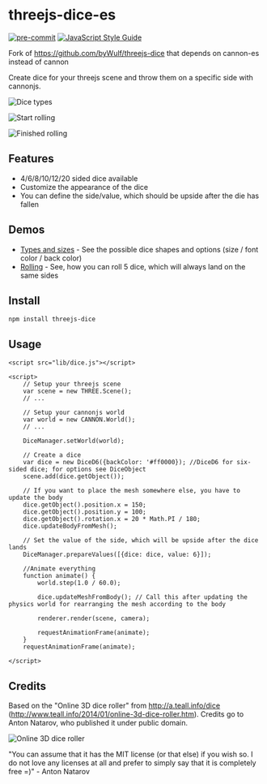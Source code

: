 # threejs-dice-es

[![pre-commit](https://img.shields.io/badge/pre--commit-enabled-brightgreen?logo=pre-commit&logoColor=white)](https://github.com/pre-commit/pre-commit)
[![JavaScript Style Guide](https://img.shields.io/badge/code_style-standard-brightgreen.svg)](https://standardjs.com)

Fork of https://github.com/byWulf/threejs-dice that depends on cannon-es instead of cannon

Create dice for your threejs scene and throw them on a specific side with cannonjs.

![Dice types](https://github.com/user-attachments/assets/071b0b3c-affa-4d41-bad9-9c73525b3eac)

![Start rolling](https://github.com/user-attachments/assets/6dc07b34-cb68-45f1-9239-8dd037e38389)

![Finished rolling](https://github.com/user-attachments/assets/7fbe4cc7-158c-4f7d-b380-33f21f527845)

## Features
* 4/6/8/10/12/20 sided dice available
* Customize the appearance of the dice
* You can define the side/value, which should be upside after the die has fallen

## Demos
* [Types and sizes](./examples/types-and-sizes.html) - See the possible dice shapes and options (size / font color / back color)
* [Rolling](./examples/rolling.html) - See, how you can roll 5 dice, which will always land on the same sides

## Install

    npm install threejs-dice

## Usage

    <script src="lib/dice.js"></script>

    <script>
        // Setup your threejs scene
        var scene = new THREE.Scene();
        // ...

        // Setup your cannonjs world
        var world = new CANNON.World();
        // ...

        DiceManager.setWorld(world);

        // Create a dice
        var dice = new DiceD6({backColor: '#ff0000}); //DiceD6 for six-sided dice; for options see DiceObject
        scene.add(dice.getObject());

        // If you want to place the mesh somewhere else, you have to update the body
        dice.getObject().position.x = 150;
        dice.getObject().position.y = 100;
        dice.getObject().rotation.x = 20 * Math.PI / 180;
        dice.updateBodyFromMesh();

        // Set the value of the side, which will be upside after the dice lands
        DiceManager.prepareValues([{dice: dice, value: 6}]);

        //Animate everything
        function animate() {
            world.step(1.0 / 60.0);

            dice.updateMeshFromBody(); // Call this after updating the physics world for rearranging the mesh according to the body

            renderer.render(scene, camera);

            requestAnimationFrame(animate);
        }
        requestAnimationFrame(animate);

    </script>

## Credits
Based on the "Online 3D dice roller" from http://a.teall.info/dice (http://www.teall.info/2014/01/online-3d-dice-roller.htm). Credits go to Anton Natarov, who published it under public domain.

![Online 3D dice roller](https://github.com/user-attachments/assets/b2fc204c-6e3e-4fb7-a930-9cbb99625a6f)

"You can assume that it has the MIT license (or that else) if you wish so. I do not love any licenses at all and prefer to simply say that it is completely free =)" - Anton Natarov

